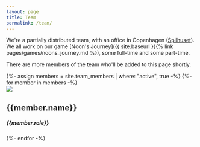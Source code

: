 ```yaml
---
layout: page
title: Team
permalink: /team/
---
```


We're a partially distributed team, with an office in Copenhagen ([Spilhuset](http://spilhuset.com)). We all work on our game [Noon's Journey]({{ site.baseurl }}{% link pages/games/noons_journey.md %}), some full-time and some part-time.

There are more members of the team who'll be added to this page shortly.

<div class="member-list">
  {%- assign members = site.team_members | where: "active", true -%}
  {%- for member in members  -%}
    <div class="item">
      <img src="/assets/images/team/{{member.image}}"/>
      <h2>{{member.name}}</h2>
      <h5>{{member.role}}</h5>
    </div>
  {%- endfor -%}
</div>
